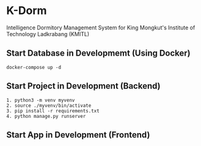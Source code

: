 # K-Dorm

Intelligence Dormitory Management System for King Mongkut's Institute of Technology Ladkrabang (KMITL)

## Start Database in Developmemt (Using Docker)

```shell
docker-compose up -d
```

## Start Project in Development (Backend)

```shell
1. python3 -m venv myvenv
2. source ./myvenv/bin/activate
3. pip install -r requirements.txt
4. python manage.py runserver
```

## Start App in Development (Frontend)
